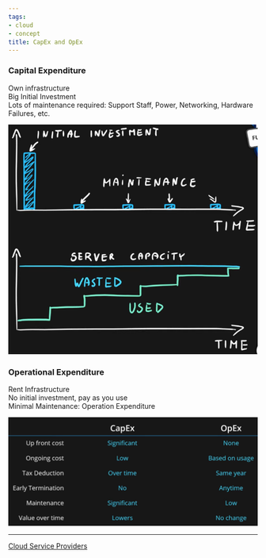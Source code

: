 ```yaml
---
tags:
- cloud
- concept
title: CapEx and OpEx
---
```


### Capital Expenditure

Own infrastructure  
Big Initial Investment  
Lots of maintenance required: Support Staff, Power, Networking, Hardware Failures, etc.

![Capital Expenditure|400](images/capital-expenditure.png)

### Operational Expenditure

Rent Infrastructure  
No initial investment, pay as you use  
Minimal Maintenance: Operation Expenditure

![Capex and Opex|600](images/capex-and-opex.png)

---

[Cloud Service Providers](../cloud-service-providers.md)